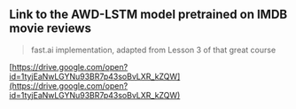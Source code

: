 ## Link to the AWD-LSTM model pretrained on IMDB movie reviews

> fast.ai implementation, adapted from Lesson 3 of that great course

[https://drive.google.com/open?id=1tyjEaNwLGYNu93BR7p43soBvLXR_kZQW](https://drive.google.com/open?id=1tyjEaNwLGYNu93BR7p43soBvLXR_kZQW)
